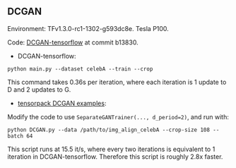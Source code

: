 
## DCGAN
Environment: TFv1.3.0-rc1-1302-g593dc8e. Tesla P100.

Code: [DCGAN-tensorflow](https://github.com/carpedm20/DCGAN-tensorflow/) at commit b13830.

* DCGAN-tensorflow:
```
python main.py --dataset celebA --train --crop
```
This command takes 0.36s per iteration, where each iteration is 1 update to D and 2 updates to G.

* [tensorpack DCGAN examples](https://github.com/ppwwyyxx/tensorpack/blob/master/examples/GAN/DCGAN.py):

Modify the code to use `SeparateGANTrainer(..., d_period=2)`, and run with:
```
python DCGAN.py --data /path/to/img_align_celebA --crop-size 108 --batch 64
```

This script runs at 15.5 it/s, where every two iterations is equivalent to 1 iteration in DCGAN-tensorflow.
Therefore this script is roughly 2.8x faster.
